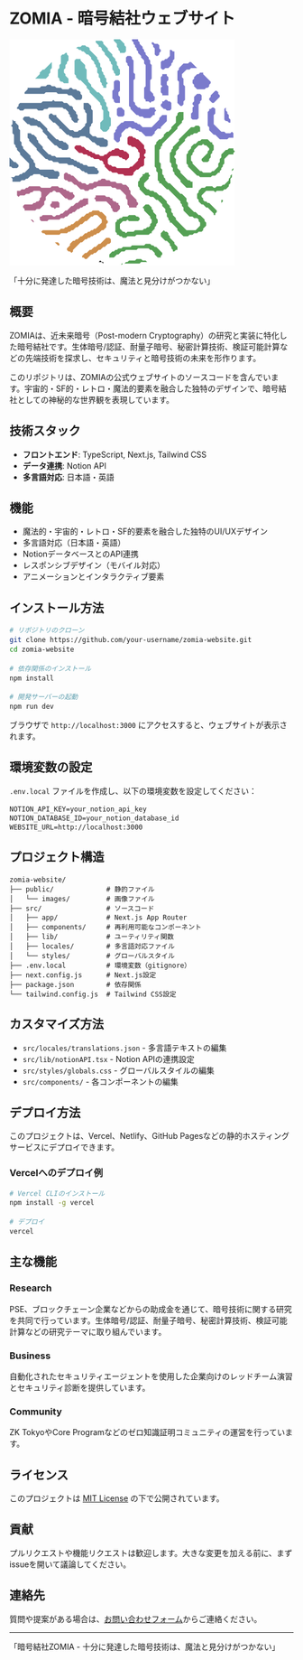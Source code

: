 # ZOMIA - 暗号結社ウェブサイト

![ZOMIA Logo](/public/images/zomia_logo.svg)

「十分に発達した暗号技術は、魔法と見分けがつかない」

## 概要

ZOMIAは、近未来暗号（Post-modern Cryptography）の研究と実装に特化した暗号結社です。生体暗号/認証、耐量子暗号、秘密計算技術、検証可能計算などの先端技術を探求し、セキュリティと暗号技術の未来を形作ります。

このリポジトリは、ZOMIAの公式ウェブサイトのソースコードを含んでいます。宇宙的・SF的・レトロ・魔法的要素を融合した独特のデザインで、暗号結社としての神秘的な世界観を表現しています。

## 技術スタック

- **フロントエンド**: TypeScript, Next.js, Tailwind CSS
- **データ連携**: Notion API
- **多言語対応**: 日本語・英語

## 機能

- 魔法的・宇宙的・レトロ・SF的要素を融合した独特のUI/UXデザイン
- 多言語対応（日本語・英語）
- NotionデータベースとのAPI連携
- レスポンシブデザイン（モバイル対応）
- アニメーションとインタラクティブ要素

## インストール方法

```bash
# リポジトリのクローン
git clone https://github.com/your-username/zomia-website.git
cd zomia-website

# 依存関係のインストール
npm install

# 開発サーバーの起動
npm run dev
```

ブラウザで `http://localhost:3000` にアクセスすると、ウェブサイトが表示されます。

## 環境変数の設定

`.env.local` ファイルを作成し、以下の環境変数を設定してください：

```
NOTION_API_KEY=your_notion_api_key
NOTION_DATABASE_ID=your_notion_database_id
WEBSITE_URL=http://localhost:3000
```

## プロジェクト構造

```
zomia-website/
├── public/             # 静的ファイル
│   └── images/         # 画像ファイル
├── src/                # ソースコード
│   ├── app/            # Next.js App Router
│   ├── components/     # 再利用可能なコンポーネント
│   ├── lib/            # ユーティリティ関数
│   ├── locales/        # 多言語対応ファイル
│   └── styles/         # グローバルスタイル
├── .env.local          # 環境変数（gitignore）
├── next.config.js      # Next.js設定
├── package.json        # 依存関係
└── tailwind.config.js  # Tailwind CSS設定
```

## カスタマイズ方法

- `src/locales/translations.json` - 多言語テキストの編集
- `src/lib/notionAPI.tsx` - Notion APIの連携設定
- `src/styles/globals.css` - グローバルスタイルの編集
- `src/components/` - 各コンポーネントの編集

## デプロイ方法

このプロジェクトは、Vercel、Netlify、GitHub Pagesなどの静的ホスティングサービスにデプロイできます。

### Vercelへのデプロイ例

```bash
# Vercel CLIのインストール
npm install -g vercel

# デプロイ
vercel
```

## 主な機能

### Research
PSE、ブロックチェーン企業などからの助成金を通じて、暗号技術に関する研究を共同で行っています。生体暗号/認証、耐量子暗号、秘密計算技術、検証可能計算などの研究テーマに取り組んでいます。

### Business
自動化されたセキュリティエージェントを使用した企業向けのレッドチーム演習とセキュリティ診断を提供しています。

### Community
ZK TokyoやCore Programなどのゼロ知識証明コミュニティの運営を行っています。

## ライセンス

このプロジェクトは [MIT License](LICENSE) の下で公開されています。

## 貢献

プルリクエストや機能リクエストは歓迎します。大きな変更を加える前に、まずissueを開いて議論してください。

## 連絡先

質問や提案がある場合は、[お問い合わせフォーム](https://your-zomia-website.com/contact)からご連絡ください。

---

「暗号結社ZOMIA - 十分に発達した暗号技術は、魔法と見分けがつかない」
